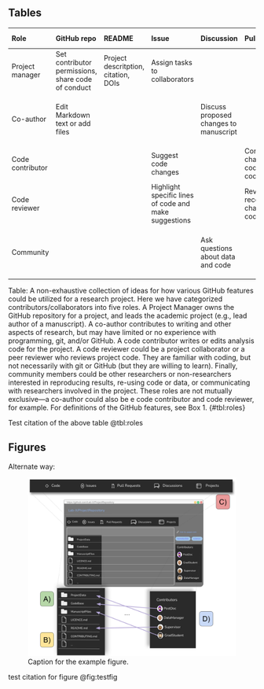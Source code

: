 ## Tables

| Role             | GitHub repo                                        | README                               | Issue                                                 | Discussion                             | Pull Request                                     | Fork                                             | GitHub Pages                                           |
|:-----------------|:---------------------------------------------------|:-------------------------------------|:------------------------------------------------------|:---------------------------------------|:-------------------------------------------------|:-------------------------------------------------|:-------------------------------------------------------|
| Project manager  | Set contributor permissions, share code of conduct | Project descritption, citation, DOIs | Assign tasks to collaborators                         |                                        |                                                  |                                                  |                                                        |
| Co-author        | Edit Markdown text or add files                    |                                      |                                                       | Discuss proposed changes to manuscript |                                                  |                                                  | Share up-to-date reports, figures, or draft manuscript |
| Code contributor |                                                    |                                      | Suggest code changes                                  |                                        | Contribute changes to code, initiate code review |                                                  |                                                        |
| Code reviewer    |                                                    |                                      | Highlight specific lines of code and make suggestions |                                        | Review or recommended changes in code            |                                                  |                                                        |
| Community        |                                                    |                                      |                                                       | Ask questions about data and code      |                                                  | Create a linked, editable copy of the repository | Project website                                        |

Table: A non-exhaustive collection of ideas for how various GitHub
features could be utilized for a research project. Here we have
categorized contributors/collaborators into five roles. A Project
Manager owns the GitHub repository for a project, and leads the academic
project (e.g., lead author of a manuscript). A co-author contributes to
writing and other aspects of research, but may have limited or no
experience with programming, git, and/or GitHub. A code contributor
writes or edits analysis code for the project. A code reviewer could be
a project collaborator or a peer reviewer who reviews project code. They
are familiar with coding, but not necessarily with git or GitHub (but
they are willing to learn). Finally, community members could be other
researchers or non-researchers interested in reproducing results,
re-using code or data, or communicating with researchers involved in the
project. These roles are not mutually exclusive—a co-author could also
be e code contributor and code reviewer, for example. For definitions of
the GitHub features, see Box 1. {#tbl:roles}

Test citation of the above table @tbl:roles

## Figures

Alternate way:

<figure>
<img src="../content/images/figure-2.png" id="fig:testfig"
alt="Caption for the example figure." />
<figcaption aria-hidden="true">Caption for the example
figure.</figcaption>
</figure>

test citation for figure @fig:testfig
